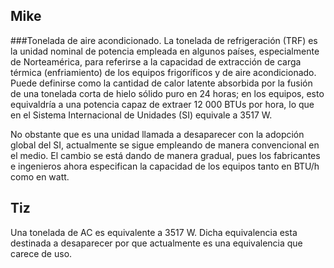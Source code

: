 ## Mike
###Tonelada de aire acondicionado.
La tonelada de refrigeración (TRF) es la unidad nominal de potencia empleada en algunos países, especialmente de Norteamérica, para referirse a la capacidad de extracción de carga térmica (enfriamiento) de los equipos frigoríficos y de aire acondicionado. Puede definirse como la cantidad de calor latente absorbida por la fusión de una tonelada corta de hielo sólido puro en 24 horas; en los equipos, esto equivaldría a una potencia capaz de extraer 12 000 BTUs por hora, lo que en el Sistema Internacional de Unidades (SI) equivale a 3517 W.

No obstante que es una unidad llamada a desaparecer con la adopción global del SI, actualmente se sigue empleando de manera convencional en el medio. El cambio se está dando de manera gradual, pues los fabricantes e ingenieros ahora especifican la capacidad de los equipos tanto en BTU/h como en watt.

## Tiz
Una tonelada de AC es equivalente a 3517 W. Dicha equivalencia esta destinada a desaparecer
por que actualmente es una equivalencia que carece de uso.
